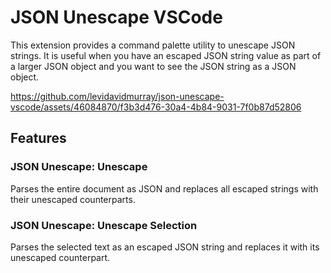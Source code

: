 # JSON Unescape VSCode

This extension provides a command palette utility to unescape JSON strings. It is useful when you have an escaped JSON string value as part of a larger JSON object and you want to see the JSON string as a JSON object.

https://github.com/levidavidmurray/json-unescape-vscode/assets/46084870/f3b3d476-30a4-4b84-9031-7f0b87d52806

## Features

### JSON Unescape: Unescape

Parses the entire document as JSON and replaces all escaped strings with their unescaped counterparts.

### JSON Unescape: Unescape Selection

Parses the selected text as an escaped JSON string and replaces it with its unescaped counterpart.
